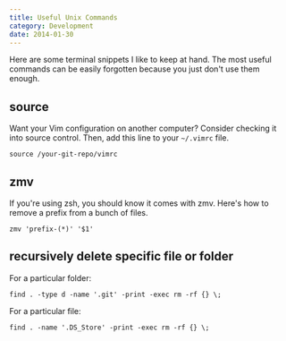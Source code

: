 ```yaml
---
title: Useful Unix Commands
category: Development
date: 2014-01-30
---
```


Here are some terminal snippets I like to keep at hand. The most useful commands can be easily forgotten because you just don't use them enough.

## source

Want your Vim configuration on another computer? Consider checking it into source control. Then, add this line to your `~/.vimrc` file.

    source /your-git-repo/vimrc

## zmv

If you're using zsh, you should know it comes with zmv. Here's how to remove a prefix from a bunch of files.

    zmv 'prefix-(*)' '$1'

## recursively delete specific file or folder

For a particular folder:

    find . -type d -name '.git' -print -exec rm -rf {} \;

For a particular file:

    find . -name '.DS_Store' -print -exec rm -rf {} \;
